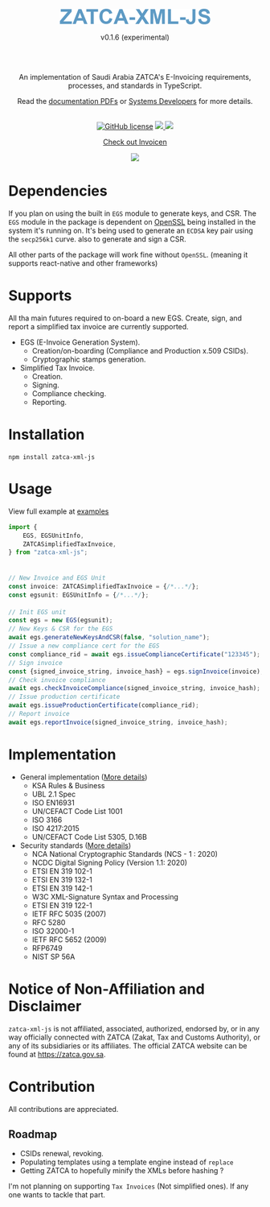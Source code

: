 <div align="center">
  <br/>
  <img src="./docs/logo.png"/>
  <p>v0.1.6 (experimental)</p>
  <br/>
  <br/>
  <p>
    An implementation of Saudi Arabia ZATCA's E-Invoicing requirements, processes, and standards in TypeScript. <br/>
  </p>
  Read the <a href="/docs">documentation PDFs</a> or <a href="https://zatca.gov.sa/en/E-Invoicing/SystemsDevelopers/Pages/TechnicalRequirementsSpec.aspx">Systems Developers</a> for more details.
  <br/>
  <br/>
  <p>
  
[![GitHub license](https://badgen.net/github/license/wes4m/zatca-xml-js?v=0.1.0)](https://github.com/wes4m/zatca-xml-js/blob/main/LICENSE)
    <a href="https://github.com/wes4m">
        <img src="https://img.shields.io/badge/maintainer-wes4m-blue"/>
    </a>
    <a href="https://badge.fury.io/js/zatca-xml-js">
      <img src="https://badge.fury.io/js/zatca-xml-js.svg/?v=0.1.6"/>
    </a>
  </p>
  
  <a href="https://invoicen.io">
    <p>Check out Invoicen</p>
    <img src="https://pbs.twimg.com/profile_banners/1575491406969245698/1664461893/1500x500" style="width: 500px" />
  </a>
</div>



# Dependencies
If you plan on using the built in `EGS` module to generate keys, and CSR. The `EGS` module in the package is dependent on <a href="https://www.openssl.org">OpenSSL</a> being installed in the system it's running on. It's being used to generate an `ECDSA` key pair using the `secp256k1` curve. also to generate and sign a CSR.

All other parts of the package will work fine without `OpenSSL`. (meaning it supports react-native and other frameworks)

# Supports
All tha main futures required to on-board a new EGS. Create, sign, and report a simplified tax invoice are currently supported.
- EGS (E-Invoice Generation System).
    - Creation/on-boarding (Compliance and Production x.509 CSIDs).
    - Cryptographic stamps generation.
- Simplified Tax Invoice.
    - Creation.
    - Signing.
    - Compliance checking.
    - Reporting.

# Installation
```
npm install zatca-xml-js
```

# Usage
View full example at <a href="/src/examples">examples</a>
```typescript
import {
    EGS, EGSUnitInfo,
    ZATCASimplifiedTaxInvoice,
} from "zatca-xml-js";


// New Invoice and EGS Unit
const invoice: ZATCASimplifiedTaxInvoice = {/*...*/};
const egsunit: EGSUnitInfo = {/*...*/};

// Init EGS unit
const egs = new EGS(egsunit);
// New Keys & CSR for the EGS
await egs.generateNewKeysAndCSR(false, "solution_name");
// Issue a new compliance cert for the EGS
const compliance_rid = await egs.issueComplianceCertificate("123345");
// Sign invoice
const {signed_invoice_string, invoice_hash} = egs.signInvoice(invoice);
// Check invoice compliance
await egs.checkInvoiceCompliance(signed_invoice_string, invoice_hash);
// Issue production certificate
await egs.issueProductionCertificate(compliance_rid);
// Report invoice
await egs.reportInvoice(signed_invoice_string, invoice_hash);
```

# Implementation
- General implementation (<a href="/docs/20220624_ZATCA_Electronic_Invoice_XML_Implementation_Standard_vF.pdf">More details</a>)
    - KSA Rules & Business
    - UBL 2.1 Spec
    - ISO EN16931
    - UN/CEFACT Code List 1001
    - ISO 3166
    - ISO 4217:2015
    - UN/CEFACT Code List 5305, D.16B
- Security standards (<a href="/docs/20220624_ZATCA_Electronic_Invoice_Security_Features_Implementation_Standards.pdf">More details</a>)
    - NCA National Cryptographic Standards (NCS - 1 : 2020)
    - NCDC Digital Signing Policy (Version 1.1: 2020)
    - ETSI EN 319 102-1
    - ETSI EN 319 132-1
    - ETSI EN 319 142-1
    - W3C XML-Signature Syntax and Processing
    - ETSI EN 319 122-1
    - IETF RFC 5035 (2007)
    - RFC 5280
    - ISO 32000-1
    - IETF RFC 5652 (2009)
    - RFP6749
    - NIST SP 56A

# Notice of Non-Affiliation and Disclaimer
`zatca-xml-js` is not affiliated, associated, authorized, endorsed by, or in any way officially connected with ZATCA (Zakat, Tax and Customs Authority), or any of its subsidiaries or its affiliates. The official ZATCA website can be found at https://zatca.gov.sa.

# Contribution
All contributions are appreciated.

## Roadmap
- CSIDs renewal, revoking.
- Populating templates using a template engine instead of `replace`
- Getting ZATCA to hopefully minify the XMLs before hashing ?


I'm not planning on supporting `Tax Invoices` (Not simplified ones). If any one wants to tackle that part.
